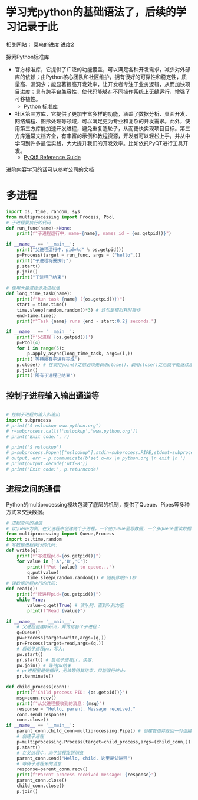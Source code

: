 # 学习完python的基础语法了，后续的学习记录于此
相关网站：
[菜鸟的进度](https://www.runoob.com/python3/python3-reg-expressions.html)
[进度2](https://liaoxuefeng.com/books/python/process-thread/index.html)

探索Python标准库
- 官方标准库，它提供了广泛的功能覆盖，可以满足各种开发需求，减少对外部库的依赖；由Python核心团队和社区维护，拥有很好的可靠性和稳定性，质量高、漏洞少；能显著提高开发效率，让开发者专注于业务逻辑，从而加快项目进度；具有跨平台兼容性，使代码能够在不同操作系统上无缝运行，增强了可移植性。
  - [Python 标准库](https://docs.python.org/zh-cn/3.11/library/index.html#library-index)
- 社区第三方库，它提供了更加丰富多样的功能，涵盖了数据分析、桌面开发、网络编程、图形处理等领域，可以满足更为专业和复杂的开发需求。此外，使用第三方库能加速开发进程，避免重复造轮子，从而更快实现项目目标。第三方库通常文档齐全，有丰富的示例和教程资源，开发者可以轻松上手，并从中学习到许多最佳实践，大大提升我们的开发效率。比如依托PyQT进行工具开发。
  - [PyQt5 Reference Guide](https://docs.python.org/zh-cn/3.11/library/index.html#library-index)

进阶内容学习的话可以参考公司的文档

# 多进程
```python
import os, time, random, sys
from multiprocessing import Process, Pool
# 子进程要执行的代码
def run_func(name)->None:
    print(f"子进程运行中，name={name}, names_id = {os.getpid()}")

if __name__ == '__main__':
    print("父进程运行中，pid=%d" % os.getpid())
    p=Process(target = run_func, args = ("hello",))
    print("子进程将要执行")
    p.start()
    p.join()
    print("子进程已结束")
    
# 使用大量进程涉及进程池
def long_time_task(name):
    print(f"Run task {name} ({os.getpid()})")
    start = time.time()
    time.sleep(random.random()*3) # 这句是模拟耗时操作
    end=time.time()
    print(f"Task {name} runs {end - start:0.2} seconds.")

if __name__ == '__main__':
    print(f'父进程 {os.getpid()}')
    p=Pool(4)
    for i in range(5):
        p.apply_async(long_time_task, args=(i,))
    print('等待所有子进程完成')
    p.close() # 在调用join()之前必须先调用close()，调用close()之后就不能继续添加新的Process了，close()作用是关闭进程池，防止进一步添加新的进程。
    p.join()
    print('所有子进程已结束')

```
## 控制子进程输入输出通道等
```python

# 控制子进程的输入和输出
import subprocess
# print("$ nslookup www.python.org")
# r=subprocess.call(['nslookup','www.python.org'])
# print("Exit code:", r)

# print("$ nslookup")
# p=subprocess.Popen(["nslookup"],stdin=subprocess.PIPE,stdout=subprocess.PIPE,stderr=subprocess.PIPE)
# output, err = p.communicate(b'set q=mx \n python.org \n exit \n ')
# print(output.decode('utf-8'))
# print('Exit code:', p.returncode)
```
## 进程之间的通信
Python的multiprocessing模块包装了底层的机制，提供了Queue、Pipes等多种方式来交换数据。
```python
# 进程之间的通信
# 以Queue为例，在父进程中创建两个子进程，一个往Queue里写数据，一个从Queue里读数据
from multiprocessing import Queue,Process
import os,time,random
# 写数据进程执行的代码:
def write(q):
    print(f"写进程pid={os.getpid()}")
    for value in ['A','B','C']:
        print(f"Put {value} to queue...")
        q.put(value)
        time.sleep(random.random()) # 随机休眠0-1秒
# 读数据进程执行的代码:
def read(q):
    print(f"读进程pid={os.getpid()}")
    while True:
        value=q.get(True) # 读队列，直到队列为空
        print(f"Read {value}")

if __name__ == '__main__':
    # 父进程创建Queue，并传给各个子进程：
    q=Queue()
    pw=Process(target=write,args=(q,))
    pr=Process(target=read,args=(q,))
    # 启动子进程pw，写入:
    pw.start()
    pr.start() # 启动子进程pr，读取:
    pw.join() # 等待pw结束
    # pr进程里是死循环，无法等待其结束，只能强行终止:
    pr.terminate()
```

```python
def child_process(conn):
    print(f'Child process PID: {os.getpid()}')
    msg=conn.recv()
    print(f"从父进程接收到的消息：{msg}")
    response = "Hello, parent. Message received."
    conn.send(response)
    conn.close()
if __name__ == '__main__':
    parent_conn,child_conn=multiprocessing.Pipe() # 创建管道并返回一对连接对象（Connection），一个用于发送数据，另一个用于接收数据。
    # 创建子进程
    p=multiprocessing.Process(target=child_process,args=(child_conn,))
    p.start()
    # 在父进程中，向子进程发送消息
    parent_conn.send("Hello, child. 这里是父进程")
    # 等待子进程来的消息
    response=parent_conn.recv()
    print(f"Parent process received message: {response}")
    parent_conn.close()
    child_conn.close()
    p.join()
```

